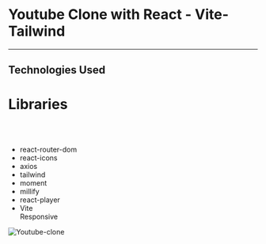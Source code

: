 <h1>Youtube Clone with React - Vite- Tailwind   </h1>

<hr>

<h2>Technologies Used</h2>

<p>

# Libraries

</br></br>

- react-router-dom
  </br>
- react-icons
  </br>
- axios
  </br>
- tailwind
  </br>
- moment
  </br>
- millify
  </br>
- react-player
  </br>
- Vite
  </br> Responsive </p>

![Youtube-clone](https://github.com/user-attachments/assets/4bf39c67-85e6-43a4-8edf-4e353840c729)
